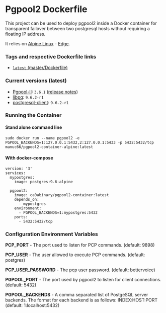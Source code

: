 Pgpool2 Dockerfile
==================

This project can be used to deploy pgpool2 inside a Docker container for transparent failover between two postgresql hosts without requiring a floating IP address.

It relies on [Alpine Linux](https://alpinelinux.org/) - [Edge](https://wiki.alpinelinux.org/wiki/Edge).

### Tags and respective Dockerfile links
- [`latest` (master/Dockerfile)](https://github.com/manuc66/pgpool2-container/blob/master/Dockerfile)

### Current versions (latest)
- [Pgpool-II](http://www.pgpool.net): `3.6.1` ([release notes](http://www.pgpool.net/docs/latest/en/html/release-3-6.html))
- [libpq](https://pkgs.alpinelinux.org/package/edge/main/x86/libpq): `9.6.2-r1`
- [postgresql-client](https://pkgs.alpinelinux.org/package/edge/main/x86/postgresql-client): `9.6.2-r1`

### Running the Container

#### Stand alone command line
```sudo docker run --name pgpool2 -e PGPOOL_BACKENDS=1:127.0.0.1:5432,2:127.0.0.1:5433 -p 5432:5432/tcp manuc66/pgpool2-container-alpine:latest```

#### With docker-compose
```
version: '3'
services:
  mypostgres:
    image: postgres:9.6-alpine

  pgpool2:
    image: ca0abinary/pgpool2-container:latest
    depends_on: 
      - mypostgres
    environment:
      - PGPOOL_BACKENDS=1:mypostgres:5432
    ports:
      - 5432:5432/tcp
```

### Configuration Environment Variables

**PCP_PORT** - The port used to listen for PCP commands. (default: 9898)

**PCP_USER** - The user allowed to execute PCP commands. (default: postgres)

**PCP_USER_PASSWORD** - The pcp user password. (default: bettervoice)

**PGPOOL_PORT** - The port used by pgpool2 to listen for client connections. (default: 5432)

**PGPOOL_BACKENDS** - A comma separated list of PostgeSQL server backends. The format for each backend is as follows: INDEX:HOST:PORT (default: 1:localhost:5432)
